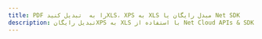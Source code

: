 ---title: PDF را به  تبدیل کنیدXLS، XPS به XLS مبدل رایگان یا Net SDKdescription: تبدیل رایگانXPS به XLS با استفاده از Net Cloud APIs & SDK همچنین اسناد PDF را در Cloud ایجاد، ویرایش و رندر کنید.---